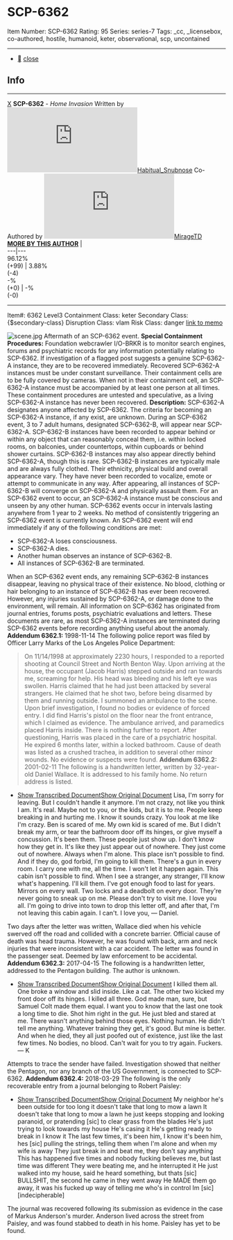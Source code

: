 # SCP-6362
Item Number: SCP-6362
Rating: 95
Series: series-7
Tags: _cc, _licensebox, co-authored, hostile, humanoid, keter, observational, scp, uncontained

---

  * [](javascript:;)
[close](javascript:;)
## Info
* * *
[X](javascript:;)
**SCP-6362** \- _Home Invasion_
Written by [![Habitual_Snubnose](https://www.wikidot.com/avatar.php?userid=6007494&amp;size=small&amp;timestamp=1742520199)](http://www.wikidot.com/user:info/habitual-snubnose)[Habitual_Snubnose](http://www.wikidot.com/user:info/habitual-snubnose)
Co-Authored by [![MirageTD](https://www.wikidot.com/avatar.php?userid=3374709&amp;size=small&amp;timestamp=1742520199)](http://www.wikidot.com/user:info/miragetd)[MirageTD](http://www.wikidot.com/user:info/miragetd)  
**[MORE BY THIS AUTHOR](/miragetd)**
|   
---|---  
96.12%  
(+99) | 3.88%  
(-4)  
-%  
(+0) | -%  
(-0)  
* * *

Item#: 6362
Level3
Containment Class:
keter
Secondary Class:
{$secondary-class}
Disruption Class:
vlam
Risk Class:
danger
[link to memo](/classification-committee-memo)  

![scene.jpg](https://scp-wiki.wdfiles.com/local--files/scp-6362/scene.jpg)
Aftermath of an SCP-6362 event.
**Special Containment Procedures:** Foundation webcrawler I/O-BRKR is to monitor search engines, forums and psychiatric records for any information potentially relating to SCP-6362. If investigation of a flagged post suggests a genuine SCP-6362-A instance, they are to be recovered immediately.
Recovered SCP-6362-A instances must be under constant surveillance. Their containment cells are to be fully covered by cameras. When not in their containment cell, an SCP-6362-A instance must be accompanied by at least one person at all times.
These containment procedures are untested and speculative, as a living SCP-6362-A instance has never been recovered.
**Description:** SCP-6362-A designates anyone affected by SCP-6362. The criteria for becoming an SCP-6362-A instance, if any exist, are unknown.
During an SCP-6362 event, 3 to 7 adult humans, designated SCP-6362-B, will appear near SCP-6362-A. SCP-6362-B instances have been recorded to appear behind or within any object that can reasonably conceal them, i.e. within locked rooms, on balconies, under countertops, within cupboards or behind shower curtains. SCP-6362-B instances may also appear directly behind SCP-6362-A, though this is rare.
SCP-6362-B instances are typically male and are always fully clothed. Their ethnicity, physical build and overall appearance vary. They have never been recorded to vocalize, emote or attempt to communicate in any way.
After appearing, all instances of SCP-6362-B will converge on SCP-6362-A and physically assault them.
For an SCP-6362 event to occur, an SCP-6362-A instance must be conscious and unseen by any other human. SCP-6362 events occur in intervals lasting anywhere from 1 year to 2 weeks. No method of consistently triggering an SCP-6362 event is currently known.
An SCP-6362 event will end immediately if any of the following conditions are met:
  * SCP-6362-A loses consciousness.
  * SCP-6362-A dies.
  * Another human observes an instance of SCP-6362-B.
  * All instances of SCP-6362-B are terminated.

When an SCP-6362 event ends, any remaining SCP-6362-B instances disappear, leaving no physical trace of their existence. No blood, clothing or hair belonging to an instance of SCP-6362-B has ever been recovered. However, any injuries sustained by SCP-6362-A, or damage done to the environment, will remain.
All information on SCP-6362 has originated from journal entries, forums posts, psychiatric evaluations and letters. These documents are rare, as most SCP-6362-A instances are terminated during SCP-6362 events before recording anything useful about the anomaly.
**Addendum 6362.1:** 1998-11-14
The following police report was filed by Officer Larry Marks of the Los Angeles Police Department:
> On 11/14/1998 at approximately 2230 hours, I responded to a reported shooting at Council Street and North Benton Way.
> Upon arriving at the house, the occupant (Jacob Harris) stepped outside and ran towards me, screaming for help. His head was bleeding and his left eye was swollen. Harris claimed that he had just been attacked by several strangers. He claimed that he shot two, before being disarmed by them and running outside. I summoned an ambulance to the scene.
> Upon brief investigation, I found no bodies or evidence of forced entry. I did find Harris's pistol on the floor near the front entrance, which I claimed as evidence. The ambulance arrived, and paramedics placed Harris inside.
> There is nothing further to report.
After questioning, Harris was placed in the care of a psychiatric hospital. He expired 6 months later, within a locked bathroom. Cause of death was listed as a crushed trachea, in addition to several other minor wounds. No evidence or suspects were found.
**Addendum 6362.2:** 2001-02-11
The following is a handwritten letter, written by 32-year-old Daniel Wallace. It is addressed to his family home. No return address is listed.
  * [Show Transcribed Document](javascript:;)[Show Original Document](javascript:;)
Lisa,
I'm sorry for leaving. But I couldn't handle it anymore. I'm not crazy, not like you think I am.
It's real. Maybe not to you, or the kids, but it is to me. People keep breaking in and hurting me. I know it sounds crazy. You look at me like I'm crazy. Ben is scared of me. My own kid is scared of me.
But I didn't break my arm, or tear the bathroom door off its hinges, or give myself a concussion. It's been them.
These people just show up. I don't know how they get in. It's like they just appear out of nowhere. They just come out of nowhere. Always when I'm alone.
This place isn't possible to find. And if they do, god forbid, I'm going to kill them. There's a gun in every room. I carry one with me, all the time. I won't let it happen again. This cabin isn't possible to find. When I see a stranger, any stranger, I'll know what's happening. I'll kill them.
I've got enough food to last for years. Mirrors on every wall. Two locks and a deadbolt on every door. They're never going to sneak up on me.
Please don't try to visit me. I love you all. I'm going to drive into town to drop this letter off, and after that, I'm not leaving this cabin again. I can't.
I love you,
— Daniel.

Two days after the letter was written, Wallace died when his vehicle swerved off the road and collided with a concrete barrier. Official cause of death was head trauma. However, he was found with back, arm and neck injuries that were inconsistent with a car accident. The letter was found in the passenger seat.
Deemed by law enforcement to be accidental.
**Addendum 6362.3:** 2017-04-15
The following is a handwritten letter, addressed to the Pentagon building. The author is unknown.
  * [Show Transcribed Document](javascript:;)[Show Original Document](javascript:;)
I killed them all. One broke a window and slid inside. Like a cat. The other two kicked my front door off its hinges. I killed all three. God made man, sure, but Samuel Colt made them equal.
I want you to know that the last one took a long time to die. Shot him right in the gut. He just bled and stared at me. There wasn't anything behind those eyes. Nothing human. He didn't tell me anything. Whatever training they get, it's good. But mine is better.
And when he died, they all just poofed out of existence, just like the last few times. No bodies, no blood.
Can't wait for you to try again. Fuckers.
— K

Attempts to trace the sender have failed. Investigation showed that neither the Pentagon, nor any branch of the US Government, is connected to SCP-6362.
**Addendum 6362.4:** 2018-03-29
The following is the only recoverable entry from a journal belonging to Robert Paisley:
  * [Show Transcribed Document](javascript:;)[Show Original Document](javascript:;)
My neighbor he's been outside for too long it doesn't take that long to mow a lawn
It doesn't take that long to mow a lawn he just keeps stopping and looking paranoid, or pratending [sic] to clear grass from the blades
He's just trying to look towards my house
He's casing it
He's getting ready to break in I know it
The last few times, it's been him, I know it's been him, hes [sic] pulling the strings, telling them when I'm alone and when my wife is away
They just break in and beat me, they don't say anything
This has happened five times and nobody fucking believes me, but last time was different
They were beating me, and he interrupted it
He just walked into my house, said he heard something, but thats [sic] BULLSHIT, the second he came in they went away
He MADE them go away, it was his fucked up way of telling me who's in control
Im [sic] [indecipherable]

The journal was recovered following its submission as evidence in the case of Markus Anderson's murder. Anderson lived across the street from Paisley, and was found stabbed to death in his home. Paisley has yet to be found.